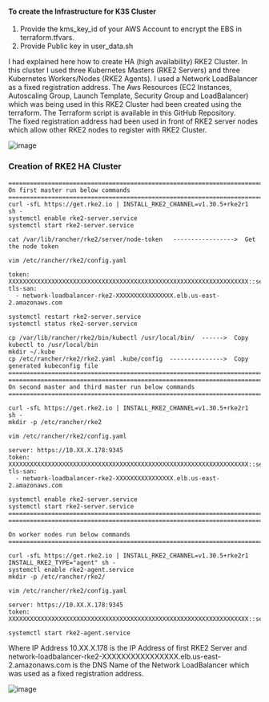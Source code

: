 #### To create the Infrastructure for K3S Cluster #########

1. Provide the kms_key_id of your AWS Account to encrypt the EBS in terraform.tfvars.
2. Provide Public key in user_data.sh

I had explained here how to create HA (high availability) RKE2 Cluster. In this cluster I used three Kubernetes Masters (RKE2 Servers) and three Kubernetes Workers/Nodes (RKE2 Agents). I used a Network LoadBalancer as a fixed registration address. The Aws Resources (EC2 Instances, Autoscaling Group, Launch Template, Security Group and LoadBalancer) which was being used in this RKE2 Cluster had been created using the terraform. The Terraform script is available in this GitHub Repository.    
The fixed registration address had been used in front of RKE2 server nodes which allow other RKE2 nodes to register with RKE2 Cluster.

![image](https://github.com/user-attachments/assets/815e048d-517a-4b14-a723-9e7e61e30138)

### Creation of RKE2 HA Cluster  
```
===================================================================================================================
On first master run below commands
===================================================================================================================
curl -sfL https://get.rke2.io | INSTALL_RKE2_CHANNEL=v1.30.5+rke2r1  sh -
systemctl enable rke2-server.service
systemctl start rke2-server.service

cat /var/lib/rancher/rke2/server/node-token   ----------------->  Get the node token 

vim /etc/rancher/rke2/config.yaml

token: XXXXXXXXXXXXXXXXXXXXXXXXXXXXXXXXXXXXXXXXXXXXXXXXXXXXXXXXXXXXXXXXXXX::server:XXXXXXXXXXXXXXXXXXXXXXXXXXXXXXXX
tls-san:
  - network-loadbalancer-rke2-XXXXXXXXXXXXXXXX.elb.us-east-2.amazonaws.com

systemctl restart rke2-server.service
systemctl status rke2-server.service

cp /var/lib/rancher/rke2/bin/kubectl /usr/local/bin/  ------>  Copy kubectl to /usr/local/bin 
mkdir ~/.kube
cp /etc/rancher/rke2/rke2.yaml .kube/config  --------------->  Copy generated kubeconfig file
===================================================================================================================
===================================================================================================================
On second master and third master run below commands
===================================================================================================================

curl -sfL https://get.rke2.io | INSTALL_RKE2_CHANNEL=v1.30.5+rke2r1  sh -
mkdir -p /etc/rancher/rke2

vim /etc/rancher/rke2/config.yaml

server: https://10.XX.X.178:9345
token: XXXXXXXXXXXXXXXXXXXXXXXXXXXXXXXXXXXXXXXXXXXXXXXXXXXXXXXXXXXXXXXXXXX::server:XXXXXXXXXXXXXXXXXXXXXXXXXXXXXXXX
tls-san:
  - network-loadbalancer-rke2-XXXXXXXXXXXXXXXX.elb.us-east-2.amazonaws.com

systemctl enable rke2-server.service
systemctl start rke2-server.service
====================================================================================================================
====================================================================================================================

On worker nodes run below commands
====================================================================================================================

curl -sfL https://get.rke2.io | INSTALL_RKE2_CHANNEL=v1.30.5+rke2r1 INSTALL_RKE2_TYPE="agent" sh -
systemctl enable rke2-agent.service
mkdir -p /etc/rancher/rke2/

vim /etc/rancher/rke2/config.yaml

server: https://10.XX.X.178:9345
token: XXXXXXXXXXXXXXXXXXXXXXXXXXXXXXXXXXXXXXXXXXXXXXXXXXXXXXXXXXXXXXXXXXX::server:XXXXXXXXXXXXXXXXXXXXXXXXXXXXXXXX

systemctl start rke2-agent.service
```

Where IP Address 10.XX.X.178 is the IP Address of first RKE2 Server and network-loadbalancer-rke2-XXXXXXXXXXXXXXXX.elb.us-east-2.amazonaws.com is the DNS Name of the Network LoadBalancer which was used as a fixed registration address.

![image](https://github.com/user-attachments/assets/276b2ba5-39c2-4e4e-93d0-d5e02fc73e72)
